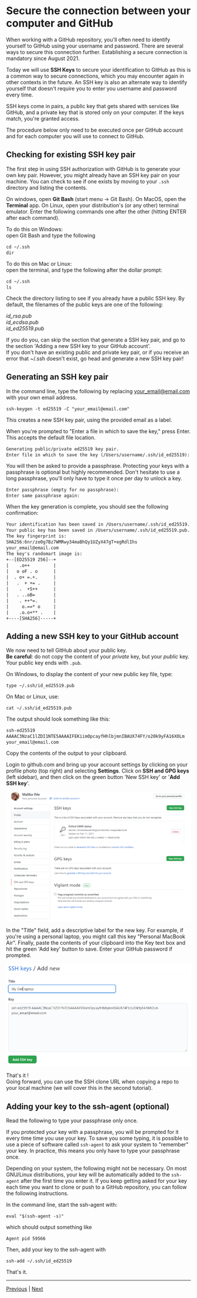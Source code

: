 # Secure the connection between your computer and GitHub

When working with a GitHub repository, you'll often need to identify yourself to GitHub using your username and password. There are several ways to secure this connection further. Establishing a secure connection is mandatory since August 2021. 

Today we will use **SSH Keys** to secure your identification to GitHub as this is a common way to secure connections, which you may encounter again in other contexts in the future. An SSH key is also an alternate way to identify yourself that doesn't require you to enter you username and password every time.

SSH keys come in pairs, a public key that gets shared with services like GitHub, and a private key that is stored only on your computer. If the keys match, you're granted access.

The procedure below only need to be executed once per GitHub account and for each computer you will use to connect to GitHub.

## Checking for existing SSH key pair
The first step in using SSH authorization with GitHub is to generate your own key pair. 
However, you might already have an SSH key pair on your machine. You can check to see if one exists by moving to your `.ssh` directory and listing the contents.

On windows, open **Git Bash** (start menu -> Git Bash). On MacOS, open
the **Terminal** app. On Linux, open your distribution's (or any
other) terminal emulator. Enter the following commands one after the
other (hitting ENTER after each command).

To do this on Windows:  
open Git Bash and type the following  
```
cd ~/.ssh
dir
```
  
To do this on Mac or Linux:  
open the terminal, and type the following after the dollar prompt:  
```
cd ~/.ssh
ls
```

Check the directory listing to see if you already have a public SSH key. By default, the filenames of the public keys are one of the following:

*id_rsa.pub*  
*id_ecdsa.pub*  
*id_ed25519.pub*  

If you do you, can skip the section that generate a SSH key pair, and go to the section 'Adding a new SSH key to your GitHub account'.  
If you don't have an existing public and private key pair, or if you receive an error that ~/.ssh doesn't exist, go head and generate a new SSH key pair!

## Generating an SSH key pair

In the command line, type the following by replacing your_email@email.com with your own email address.

```
ssh-keygen -t ed25519 -C "your_email@email.com"
```

This creates a new SSH key pair, using the provided email as a label.

When you're prompted to "Enter a file in which to save the key," press Enter. This accepts the default file location.

```
Generating public/private ed25519 key pair.  
Enter file in which to save the key (/Users/username/.ssh/id_ed25519):  
```

You will then be asked to provide a passphrase. Protecting your keys with a passphrase is optional but highly recommended. Don't hesitate to use a long passphrase, you'll only have to type it once per day to unlock a key.

```
Enter passphrase (empty for no passphrase):  
Enter same passphrase again:
```

When the key generation is complete, you should see the following confirmation:

```
Your identification has been saved in /Users/username/.ssh/id_ed25519.
Your public key has been saved in /Users/username/.ssh/id_ed25519.pub.
The key fingerprint is:
SHA256:6nr/zo0g7Bz7WMRwy34maBhQy1UZyX47gT+egRdlIhs your_email@email.com
The key's randomart image is:
+--[ED25519 256]--+
|    .o++         |
|   o oF . o      |
|  . o+ =.+.      |
|   .  + += .     |
|    .  +S++      |
|   . ..oB=       |
|    . ++*=.      |
|     o.==* o     |
|    .o.o+** .    |
+----[SHA256]-----+
```


## Adding a new SSH key to your GitHub account

We now need to tell GitHub about your public key.  
**Be careful**: do not copy the content of your *private* key, but your *public* key. Your public key ends with `.pub`.

On Windows, to display the content of your new public key file, type:
```
type ~/.ssh/id_ed25519.pub
```

On Mac or Linux, use: 
```
cat ~/.ssh/id_ed25519.pub
```

The output should look something like this:

```
ssh-ed25519 AAAAC3NzaC1lZDI1NTE5AAAAIFEKiimOpcayfHhlbjmnIBAUX74FY/o20k9yFA16XOLm your_email@email.com
```

Copy the contents of the output to your clipboard.

Login to github.com and bring up your account settings by clicking on your profile photo (top right) and selecting **Settings**. Click on **SSH and GPG keys** (left sidebar), and then click on the green button 'New SSH key' or '**Add SSH key**'.

![](./assets/ssh-key.png)

In the "Title" field, add a descriptive label for the new key. For example, if you're using a personal laptop, you might call this key "Personal MacBook Air". Finally, paste the contents of your clipboard into the Key text box and hit the green 'Add key' button to save. Enter your GitHub password if prompted.

![](./assets/add-ssh-key.png)

That's it !  
Going forward, you can use the SSH clone URL when copying a repo to your local machine (we will cover this in the second tutorial).

## Adding your key to the ssh-agent (optional)

Read the following to type your passphrase only once.

If you protected your key with a passphrase, you will be prompted
for it every time time you use your key. To save you some typing, it
is possible to use a piece of software called `ssh-agent` to ask your
system to "remember" your key. In practice, this means you only have
to type your passphrase once.

Depending on your system, the following might not be necessary. On
most GNU/Linux distributions, your key will be automatically added to
the `ssh-agent` after the first time you enter it. If you keep getting
asked for your key each time you want to clone or push to a GitHub
repository, you can follow the following instructions.

In the command line, start the ssh-agent with:

```
eval "$(ssh-agent -s)"
```

which should output something like
```
Agent pid 59566
```

Then, add your key to the ssh-agent with

```
ssh-add ~/.ssh/id_ed25519
```

That's it.

***

[Previous](./github.md) | [Next](./rstudio_project.md)

